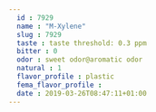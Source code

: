 ```yaml
---
  id : 7929
  name : "M-Xylene"
  slug : 7929
  taste : taste threshold: 0.3 ppm
  bitter : 0
  odor : sweet odor@aromatic odor
  natural : 1
  flavor_profile : plastic
  fema_flavor_profile : 
  date : 2019-03-26T08:47:11+01:00
---
```



